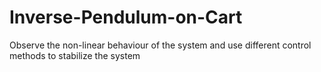 # Inverse-Pendulum-on-Cart
Observe the non-linear behaviour of the system and use different control methods to stabilize the system
